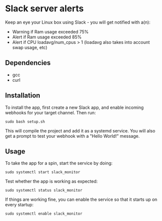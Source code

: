 # Slack server alerts
Keep an eye your Linux box using Slack - you will get notified with a(n):

- Warning if Ram usage exceeded 75%
- Alert if Ram usage exceeded 85%
- Alert if CPU loadavg/num_cpus > 1 (loadavg also takes into account swap usage, etc)


## Dependencies

- gcc
- curl

## Installation
To install the app, first create a new Slack app, and enable incoming webhooks for your target channel.
Then run:
```
sudo bash setup.sh
```

This will compile the project and add it as a systemd service. You will also get a prompt to test
your webhook with a "Hello World!" message.

## Usage
To take the app for a spin, start the service by doing:
```
sudo systemctl start slack_monitor
```

Test whether the app is working as expected:
```
sudo systemctl status slack_monitor
```

If things are working fine, you can enable the service so that it starts up on every startup:
```
sudo systemctl enable slack_monitor
```
